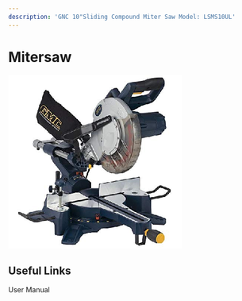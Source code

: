 ```yaml
---
description: 'GNC 10"Sliding Compound Miter Saw Model: LSMS10UL'
---
```


# Mitersaw

![](../.gitbook/assets/gnc-sliding-compound-saw.png)

## Useful Links

User Manual



